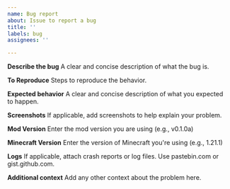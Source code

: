 ```yaml
---
name: Bug report
about: Issue to report a bug
title: ''
labels: bug
assignees: ''

---
```


**Describe the bug**
A clear and concise description of what the bug is.

**To Reproduce**
Steps to reproduce the behavior.

**Expected behavior**
A clear and concise description of what you expected to happen.

**Screenshots**
If applicable, add screenshots to help explain your problem.

**Mod Version**
Enter the mod version you are using (e.g., v0.1.0a) 

**Minecraft Version**
Enter the version of Minecraft you're using (e.g., 1.21.1) 

**Logs**
If applicable, attach crash reports or log files. Use pastebin.com or gist.github.com.

**Additional context**
Add any other context about the problem here.
